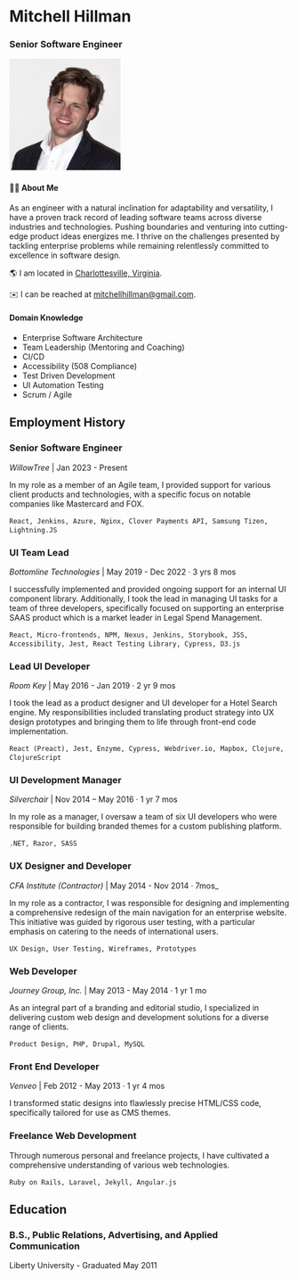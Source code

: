 # Mitchell Hillman

### Senior Software Engineer

<img src="portrait.jpg" alt="portrait" style="width:200px;"/>

#### 🧙‍♂️ About Me 
As an engineer with a natural inclination for adaptability and versatility, I have a proven track record of leading software teams across diverse industries and technologies. Pushing boundaries and venturing into cutting-edge product ideas energizes me. I thrive on the challenges presented by tackling enterprise problems while remaining relentlessly committed to excellence in software design.

🌎 I am located in [Charlottesville, Virginia](https://en.wikipedia.org/wiki/Charlottesville,_Virginia).

✉️ I can be reached at [mitchellhillman@gmail.com](mitchellhillman@gmail.com).

#### Domain Knowledge

- Enterprise Software Architecture
- Team Leadership (Mentoring and Coaching)
- CI/CD
- Accessibility (508 Compliance)
- Test Driven Development
- UI Automation Testing
- Scrum / Agile

## Employment History


### Senior Software Engineer
_WillowTree_ | Jan 2023 - Present

In my role as a member of an Agile team, I provided support for various client products and technologies, with a specific focus on notable companies like Mastercard and FOX.

    React, Jenkins, Azure, Nginx, Clover Payments API, Samsung Tizen, Lightning.JS

### UI Team Lead
_Bottomline Technologies_ | May 2019 - Dec 2022 · 3 yrs 8 mos

I successfully implemented and provided ongoing support for an internal UI component library. Additionally, I took the lead in managing UI tasks for a team of three developers, specifically focused on supporting an enterprise SAAS product which is a market leader in Legal Spend Management.

    React, Micro-frontends, NPM, Nexus, Jenkins, Storybook, JSS, 
    Accessibility, Jest, React Testing Library, Cypress, D3.js

### Lead UI Developer
_Room Key_ | May 2016 - Jan 2019 · 2 yr 9 mos


I took the lead as a product designer and UI developer for a Hotel Search engine. My responsibilities included translating product strategy into UX design prototypes and bringing them to life through front-end code implementation.
    
    React (Preact), Jest, Enzyme, Cypress, Webdriver.io, Mapbox, Clojure, ClojureScript

### UI Development Manager
_Silverchair_ | Nov 2014 – May 2016 · 1 yr 7 mos

In my role as a manager, I oversaw a team of six UI developers who were responsible for building branded themes for a custom publishing platform.
    
    .NET, Razor, SASS

### UX Designer and Developer
_CFA Institute (Contractor)_ | May 2014 - Nov 2014 · 7mos_

In my role as a contractor, I was responsible for designing and implementing a comprehensive redesign of the main navigation for an enterprise website. This initiative was guided by rigorous user testing, with a particular emphasis on catering to the needs of international users.

    UX Design, User Testing, Wireframes, Prototypes

### Web Developer
_Journey Group, Inc._ | May 2013 - May 2014 · 1 yr 1 mo

As an integral part of a branding and editorial studio, I specialized in delivering custom web design and development solutions for a diverse range of clients.

    Product Design, PHP, Drupal, MySQL

### Front End Developer
_Venveo_ | Feb 2012 - May 2013 · 1 yr 4 mos
  
I transformed static designs into flawlessly precise HTML/CSS code, specifically tailored for use as CMS themes.

### Freelance Web Development

Through numerous personal and freelance projects, I have cultivated a comprehensive understanding of various web technologies.

    Ruby on Rails, Laravel, Jekyll, Angular.js

## Education
### B.S., Public Relations, Advertising, and Applied Communication
Liberty University - Graduated May 2011
